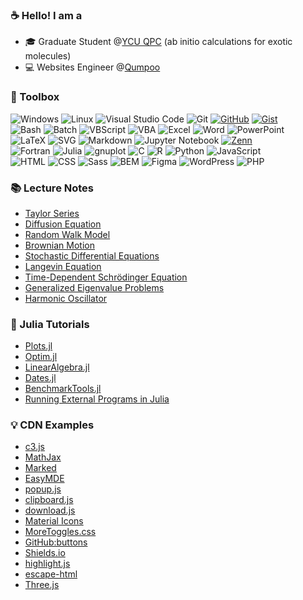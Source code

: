 ### ☕ Hello! I am a
- 🎓 Graduate Student @[YCU QPC](http://www-user.yokohama-cu.ac.jp/~tachi/index.html) (ab initio calculations for exotic molecules)
- 💻 Websites Engineer @[Qumpoo](https://qumpoo.com/)

<!-- ![ohno's github stats](https://github-readme-stats.vercel.app/api?username=ohno&show_icons=true&theme=react&show_icons=true)  -->
<!-- [![Top Langs](https://github-readme-stats.vercel.app/api/top-langs/?username=ohno&theme=react&layout=compact)](https://github.com/anuraghazra/github-readme-stats) -->

### 🧰 Toolbox
<p>
  <img alt="Windows" src="https://img.shields.io/badge/Windows-00599C?style=flat&logo=windows&logoColor=white"/>
  <img alt="Linux" src="https://img.shields.io/badge/Linux-FCC624?style=flat&logo=linux&logoColor=black"/>
  <img alt="Visual Studio Code" src="https://img.shields.io/badge/Visual%20Studio%20Code-007ACC.svg?logo=visual-studio-code&style=flat">
  <img alt="Git" src="https://img.shields.io/badge/Git-F05033.svg?style=flat&logo=git&logoColor=white"/>
  <a href="https://github.com/ohno/"><img alt="GitHub" src="https://img.shields.io/badge/GitHub-121011.svg?style=flat&logo=github&logoColor=white"/></a>
  <a href="https://github.com/ohno/"><img alt="Gist" src="https://img.shields.io/badge/Gist-121011.svg?style=flat&logo=github&logoColor=white"/></a>
  <br>
  <img alt="Bash" src="https://img.shields.io/badge/Bash-121011.svg?style=flat&logo=gnu-bash&logoColor=white"/>
  <img alt="Batch" src="https://img.shields.io/badge/Batch-00599C?style=flat&logo=windows&logoColor=white"/>
  <img alt="VBScript" src="https://img.shields.io/badge/VBScript-00599C?style=flat&logo=windows&logoColor=white"/>
  <img alt="VBA" src="https://img.shields.io/badge/VBA-D83B01?style=flat&logo=microsoft-office&logoColor=white"/>
  <img alt="Excel" src="https://img.shields.io/badge/Excel-217346?style=flat&logo=microsoft-excel&logoColor=white"/>
  <img alt="Word" src="https://img.shields.io/badge/Word-2B579A?style=flat&logo=microsoft-word&logoColor=white"/>
  <img alt="PowerPoint" src="https://img.shields.io/badge/PowerPoint-B7472A?style=flat&logo=microsoft-powerpoint&logoColor=white"/>
  <br>
  <img alt="LaTeX" src="https://img.shields.io/badge/LaTeX-008080.svg?style=flat&logo=latex&logoColor=white"/>
  <img alt="SVG" src="https://img.shields.io/badge/SVG-323330.svg?style=flat&logo=html5&logoColor=white"/>
  <img alt="Markdown" src="https://img.shields.io/badge/Markdown-000000.svg?style=flat&logo=markdown&logoColor=white"/>
  <img alt="Jupyter Notebook" src="https://img.shields.io/badge/Jupyter%20Notebook-FA0F00.svg?style=flat&logo=jupyter&logoColor=white"/>
  <a href="https://github.com/ohno/"><img alt="Zenn" src="https://img.shields.io/badge/Zenn-3EA8FF.svg?logo=Zenn&style=flat&logoColor=white"></a>
  <br>
  <img alt="Fortran" src="https://img.shields.io/static/v1?style=flat&message=Fortran&color=734F96&logo=Fortran&logoColor=FFFFFF&label="/>
  <img alt="Julia" src="https://img.shields.io/badge/Julia-9558B2?style=flat&logo=julia&logoColor=white"/>
  <img alt="gnuplot" src="https://img.shields.io/badge/gnuplot-9400D3?style=flat&logoColor=white"/>
  <img alt="C" src="https://img.shields.io/badge/C-00599C.svg?style=flat&logo=c&logoColor=white"/>
  <img alt="R" src="https://img.shields.io/badge/R-276DC3.svg?style=flat&logo=r&logoColor=white"/>
  <img alt="Python" src="https://img.shields.io/badge/Python-3670A0?style=flat&logo=python&logoColor=ffdd54"/>
  <img alt="JavaScript" src="https://img.shields.io/badge/JavaScript-323330.svg?style=flat&logo=javascript&logoColor=F7DF1E"/>
  <br>
  <img alt="HTML" src="https://img.shields.io/badge/HTML-333.svg?logo=html5&style=flat">
  <img alt="CSS" src="https://img.shields.io/badge/CSS-1572B6.svg?style=flat&logo=css3&logoColor=white"/>
  <img alt="Sass" src="https://img.shields.io/badge/Sass-hotpink.svg?style=flat&logo=SASS&logoColor=white"/>
  <img alt="BEM" src="https://img.shields.io/badge/BEM-hotpink.svg?style=flat&logo=SASS&logoColor=white"/>
  <img alt="Figma" src="https://img.shields.io/badge/Figma-F24E1E.svg?style=flat&logo=figma&logoColor=white"/>
  <img alt="WordPress" src="https://img.shields.io/badge/WordPress-117AC9.svg?style=flat&logo=WordPress&logoColor=white"/>
  <img alt="PHP" src="https://img.shields.io/badge/PHP-777BB4.svg?style=flat&logo=php&logoColor=white"/>
</p>

### 📚 Lecture Notes
- [Taylor Series](https://gist.github.com/ohno/b0d034da7d0e56853b706e1259925600)
- [Diffusion Equation](https://gist.github.com/ohno/1eccdd8d6e04e41683095c2e693a9b1b)
- [Random Walk Model](https://gist.github.com/ohno/8645edfe0a12c95b87f57ab7191fd966)
- [Brownian Motion](https://ohno.github.io/butsudoi2021/slides/slides.html#9)
- [Stochastic Differential Equations](https://ohno.github.io/butsudoi2021/slides/slides.html#17)
- [Langevin Equation](https://ohno.github.io/butsudoi2021/slides/slides.html#32)
- [Time-Dependent Schrödinger Equation](https://gist.github.com/ohno/342a7d858337d68271d3b7efba73822c)
- [Generalized Eigenvalue Problems](https://gist.github.com/ohno/fda49230abbeda4008431dd7a65e8a11)
- [Harmonic Oscillator](https://zenn.dev/ohno/articles/870b0c2a0af590)

### 🔰 Julia Tutorials
- [Plots.jl](https://zenn.dev/ohno/articles/3101433fbe9231)
- [Optim.jl](https://zenn.dev/ohno/articles/2a1dc7d609e5bc)
- [LinearAlgebra.jl](https://gist.github.com/ohno/49c05a68c665b3bd15807f1ae5574483)
- [Dates.jl](https://gist.github.com/ohno/939a35cec51081d21da116f99066a7a6)
- [BenchmarkTools.jl](https://gist.github.com/ohno/86f1ba4c9a237b17a10cb88904e283e6) 
- [Running External Programs in Julia](https://github.com/ohno/RunningExternalPrograms)

### 💡 CDN Examples
- [c3.js](https://ohno.github.io/#c3.js)
- [MathJax](https://ohno.github.io/#MathJax)
- [Marked](https://ohno.github.io/#Marked)
- [EasyMDE](https://ohno.github.io/#EasyMDE)
- [popup.js](https://ohno.github.io/#popup.js)
- [clipboard.js](https://ohno.github.io/#clipboard.js)
- [download.js](https://ohno.github.io/#download.js)
- [Material Icons](https://ohno.github.io/#Material%20Icons)
- [MoreToggles.css](https://ohno.github.io/#MoreToggles.css)
- [GitHub:buttons](https://ohno.github.io/#GitHub:buttons)
- [Shields.io](https://ohno.github.io/#Shields.io)
- [highlight.js](https://ohno.github.io/#highlight.js)
- [escape-html](https://ohno.github.io/#escape-html)
- [Three.js](https://ohno.github.io/#Three.js)
